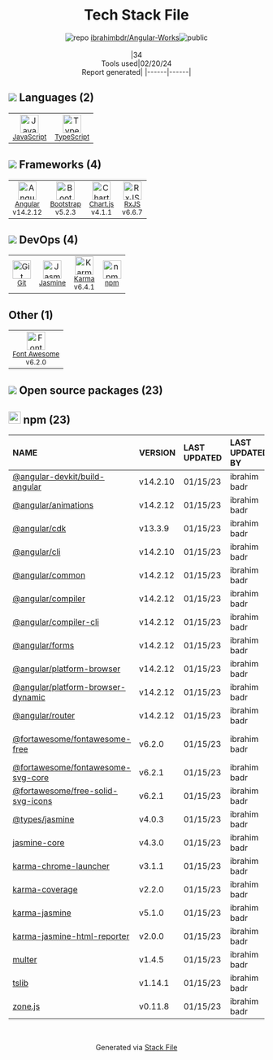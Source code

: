 <!--
&lt;--- Readme.md Snippet without images Start ---&gt;
## Tech Stack
ibrahimbdr/Angular-Works is built on the following main stack:

- [JavaScript](https://developer.mozilla.org/en-US/docs/Web/JavaScript) – Languages
- [TypeScript](http://www.typescriptlang.org) – Languages
- [Angular](https://angular.io) – Javascript MVC Frameworks
- [Bootstrap](http://getbootstrap.com/) – Front-End Frameworks
- [Chart.js](http://www.chartjs.org/) – Charting Libraries
- [RxJS](http://reactivex.io/rxjs/) – Concurrency Frameworks
- [Jasmine](http://jasmine.github.io/) – Javascript Testing Framework
- [Karma](http://karma-runner.github.io/) – Browser Testing
- [Font Awesome](https://fontawesome.com/) – Fonts

Full tech stack [here](/techstack.md)

&lt;--- Readme.md Snippet without images End ---&gt;

&lt;--- Readme.md Snippet with images Start ---&gt;
## Tech Stack
ibrahimbdr/Angular-Works is built on the following main stack:

- <img width='25' height='25' src='https://img.stackshare.io/service/1209/javascript.jpeg' alt='JavaScript'/> [JavaScript](https://developer.mozilla.org/en-US/docs/Web/JavaScript) – Languages
- <img width='25' height='25' src='https://img.stackshare.io/service/1612/bynNY5dJ.jpg' alt='TypeScript'/> [TypeScript](http://www.typescriptlang.org) – Languages
- <img width='25' height='25' src='https://img.stackshare.io/service/3745/cb8U-gL6_400x400.jpg' alt='Angular'/> [Angular](https://angular.io) – Javascript MVC Frameworks
- <img width='25' height='25' src='https://img.stackshare.io/service/1101/C9QJ7V3X.png' alt='Bootstrap'/> [Bootstrap](http://getbootstrap.com/) – Front-End Frameworks
- <img width='25' height='25' src='https://img.stackshare.io/service/3866/_GD1-XrU_400x400.jpg' alt='Chart.js'/> [Chart.js](http://www.chartjs.org/) – Charting Libraries
- <img width='25' height='25' src='https://img.stackshare.io/service/1796/984368.png' alt='RxJS'/> [RxJS](http://reactivex.io/rxjs/) – Concurrency Frameworks
- <img width='25' height='25' src='https://img.stackshare.io/service/831/7c0b595409af531b9cdeb07f8c513e8b.png' alt='Jasmine'/> [Jasmine](http://jasmine.github.io/) – Javascript Testing Framework
- <img width='25' height='25' src='https://img.stackshare.io/service/1420/TidYGd6a.png' alt='Karma'/> [Karma](http://karma-runner.github.io/) – Browser Testing
- <img width='25' height='25' src='https://img.stackshare.io/service/3244/1_Mr1Fy00XjPGNf1Kkp_hWtw_2x.png' alt='Font Awesome'/> [Font Awesome](https://fontawesome.com/) – Fonts

Full tech stack [here](/techstack.md)

&lt;--- Readme.md Snippet with images End ---&gt;
-->
<div align="center">

# Tech Stack File
![](https://img.stackshare.io/repo.svg "repo") [ibrahimbdr/Angular-Works](https://github.com/ibrahimbdr/Angular-Works)![](https://img.stackshare.io/public_badge.svg "public")
<br/><br/>
|34<br/>Tools used|02/20/24 <br/>Report generated|
|------|------|
</div>

## <img src='https://img.stackshare.io/languages.svg'/> Languages (2)
<table><tr>
  <td align='center'>
  <img width='36' height='36' src='https://img.stackshare.io/service/1209/javascript.jpeg' alt='JavaScript'>
  <br>
  <sub><a href="https://developer.mozilla.org/en-US/docs/Web/JavaScript">JavaScript</a></sub>
  <br>
  <sub></sub>
</td>

<td align='center'>
  <img width='36' height='36' src='https://img.stackshare.io/service/1612/bynNY5dJ.jpg' alt='TypeScript'>
  <br>
  <sub><a href="http://www.typescriptlang.org">TypeScript</a></sub>
  <br>
  <sub></sub>
</td>

</tr>
</table>

## <img src='https://img.stackshare.io/frameworks.svg'/> Frameworks (4)
<table><tr>
  <td align='center'>
  <img width='36' height='36' src='https://img.stackshare.io/service/3745/cb8U-gL6_400x400.jpg' alt='Angular'>
  <br>
  <sub><a href="https://angular.io">Angular</a></sub>
  <br>
  <sub>v14.2.12</sub>
</td>

<td align='center'>
  <img width='36' height='36' src='https://img.stackshare.io/service/1101/C9QJ7V3X.png' alt='Bootstrap'>
  <br>
  <sub><a href="http://getbootstrap.com/">Bootstrap</a></sub>
  <br>
  <sub>v5.2.3</sub>
</td>

<td align='center'>
  <img width='36' height='36' src='https://img.stackshare.io/service/3866/_GD1-XrU_400x400.jpg' alt='Chart.js'>
  <br>
  <sub><a href="http://www.chartjs.org/">Chart.js</a></sub>
  <br>
  <sub>v4.1.1</sub>
</td>

<td align='center'>
  <img width='36' height='36' src='https://img.stackshare.io/service/1796/984368.png' alt='RxJS'>
  <br>
  <sub><a href="http://reactivex.io/rxjs/">RxJS</a></sub>
  <br>
  <sub>v6.6.7</sub>
</td>

</tr>
</table>

## <img src='https://img.stackshare.io/devops.svg'/> DevOps (4)
<table><tr>
  <td align='center'>
  <img width='36' height='36' src='https://img.stackshare.io/service/1046/git.png' alt='Git'>
  <br>
  <sub><a href="http://git-scm.com/">Git</a></sub>
  <br>
  <sub></sub>
</td>

<td align='center'>
  <img width='36' height='36' src='https://img.stackshare.io/service/831/7c0b595409af531b9cdeb07f8c513e8b.png' alt='Jasmine'>
  <br>
  <sub><a href="http://jasmine.github.io/">Jasmine</a></sub>
  <br>
  <sub></sub>
</td>

<td align='center'>
  <img width='36' height='36' src='https://img.stackshare.io/service/1420/TidYGd6a.png' alt='Karma'>
  <br>
  <sub><a href="http://karma-runner.github.io/">Karma</a></sub>
  <br>
  <sub>v6.4.1</sub>
</td>

<td align='center'>
  <img width='36' height='36' src='https://img.stackshare.io/service/1120/lejvzrnlpb308aftn31u.png' alt='npm'>
  <br>
  <sub><a href="https://www.npmjs.com/">npm</a></sub>
  <br>
  <sub></sub>
</td>

</tr>
</table>

## Other (1)
<table><tr>
  <td align='center'>
  <img width='36' height='36' src='https://img.stackshare.io/service/3244/1_Mr1Fy00XjPGNf1Kkp_hWtw_2x.png' alt='Font Awesome'>
  <br>
  <sub><a href="https://fontawesome.com/">Font Awesome</a></sub>
  <br>
  <sub>v6.2.0</sub>
</td>

</tr>
</table>


## <img src='https://img.stackshare.io/group.svg' /> Open source packages (23)</h2>

## <img width='24' height='24' src='https://img.stackshare.io/service/1120/lejvzrnlpb308aftn31u.png'/> npm (23)

|NAME|VERSION|LAST UPDATED|LAST UPDATED BY|LICENSE|VULNERABILITIES|
|:------|:------|:------|:------|:------|:------|
|[@angular-devkit/build-angular](https://www.npmjs.com/@angular-devkit/build-angular)|v14.2.10|01/15/23|ibrahim badr |MIT|N/A|
|[@angular/animations](https://www.npmjs.com/@angular/animations)|v14.2.12|01/15/23|ibrahim badr |MIT|N/A|
|[@angular/cdk](https://www.npmjs.com/@angular/cdk)|v13.3.9|01/15/23|ibrahim badr |MIT|N/A|
|[@angular/cli](https://www.npmjs.com/@angular/cli)|v14.2.10|01/15/23|ibrahim badr |MIT|N/A|
|[@angular/common](https://www.npmjs.com/@angular/common)|v14.2.12|01/15/23|ibrahim badr |MIT|N/A|
|[@angular/compiler](https://www.npmjs.com/@angular/compiler)|v14.2.12|01/15/23|ibrahim badr |MIT|N/A|
|[@angular/compiler-cli](https://www.npmjs.com/@angular/compiler-cli)|v14.2.12|01/15/23|ibrahim badr |MIT|N/A|
|[@angular/forms](https://www.npmjs.com/@angular/forms)|v14.2.12|01/15/23|ibrahim badr |MIT|N/A|
|[@angular/platform-browser](https://www.npmjs.com/@angular/platform-browser)|v14.2.12|01/15/23|ibrahim badr |MIT|N/A|
|[@angular/platform-browser-dynamic](https://www.npmjs.com/@angular/platform-browser-dynamic)|v14.2.12|01/15/23|ibrahim badr |MIT|N/A|
|[@angular/router](https://www.npmjs.com/@angular/router)|v14.2.12|01/15/23|ibrahim badr |MIT|N/A|
|[@fortawesome/fontawesome-free](https://www.npmjs.com/@fortawesome/fontawesome-free)|v6.2.0|01/15/23|ibrahim badr |CC-BY-4.0,OFL-1.1,MIT|N/A|
|[@fortawesome/fontawesome-svg-core](https://www.npmjs.com/@fortawesome/fontawesome-svg-core)|v6.2.1|01/15/23|ibrahim badr |MIT|N/A|
|[@fortawesome/free-solid-svg-icons](https://www.npmjs.com/@fortawesome/free-solid-svg-icons)|v6.2.1|01/15/23|ibrahim badr |CC-BY-4.0,MIT|N/A|
|[@types/jasmine](https://www.npmjs.com/@types/jasmine)|v4.0.3|01/15/23|ibrahim badr |MIT|N/A|
|[jasmine-core](https://www.npmjs.com/jasmine-core)|v4.3.0|01/15/23|ibrahim badr |MIT|N/A|
|[karma-chrome-launcher](https://www.npmjs.com/karma-chrome-launcher)|v3.1.1|01/15/23|ibrahim badr |MIT|N/A|
|[karma-coverage](https://www.npmjs.com/karma-coverage)|v2.2.0|01/15/23|ibrahim badr |MIT|N/A|
|[karma-jasmine](https://www.npmjs.com/karma-jasmine)|v5.1.0|01/15/23|ibrahim badr |MIT|N/A|
|[karma-jasmine-html-reporter](https://www.npmjs.com/karma-jasmine-html-reporter)|v2.0.0|01/15/23|ibrahim badr |MIT|N/A|
|[multer](https://www.npmjs.com/multer)|v1.4.5|01/15/23|ibrahim badr |MIT|N/A|
|[tslib](https://www.npmjs.com/tslib)|v1.14.1|01/15/23|ibrahim badr |0BSD|N/A|
|[zone.js](https://www.npmjs.com/zone.js)|v0.11.8|01/15/23|ibrahim badr |MIT|N/A|

<br/>
<div align='center'>

Generated via [Stack File](https://github.com/marketplace/stack-file)
